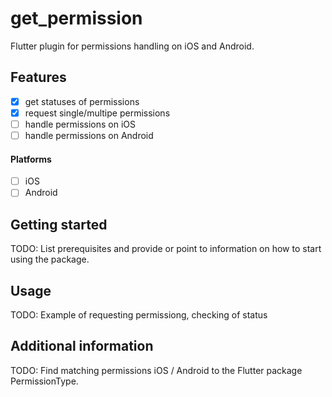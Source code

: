 <!-- 
This README describes the package. If you publish this package to pub.dev,
this README's contents appear on the landing page for your package.

For information about how to write a good package README, see the guide for
[writing package pages](https://dart.dev/guides/libraries/writing-package-pages). 

For general information about developing packages, see the Dart guide for
[creating packages](https://dart.dev/guides/libraries/create-library-packages)
and the Flutter guide for
[developing packages and plugins](https://flutter.dev/developing-packages). 
-->

# get_permission
Flutter plugin for permissions handling on iOS and Android.

## Features
- [x] get statuses of permissions
- [x] request single/multipe permissions
- [ ] handle permissions on iOS
- [ ] handle permissions on Android

#### Platforms
- [ ] iOS
- [ ] Android

## Getting started

TODO: List prerequisites and provide or point to information on how to
start using the package.

## Usage

TODO: Example of requesting permissiong, checking of status

## Additional information

TODO: Find matching permissions iOS / Android to the Flutter package PermissionType.
